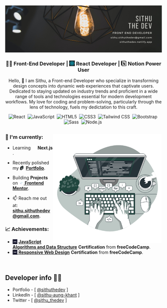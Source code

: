 <!-- Banner -->

![Banner-image](./assets/cover-photos/5.png)

<h3 align="center">
🧑‍💻 Front-End Developer | <img src="./assets/react-logo.png" width="18" height="18"  style="margin-bottom: -2px"> React Developer | <img src="./assets/svgs/Notion-logo.svg" width="18" height="18"  style="margin-bottom: -2px"> Notion Power User
</h3>

<p align="center">
Hello, 👋 I am Sithu, a Front-end Developer who specialize in transforming design concepts into dynamic web experiences that captivate users. Dedicated to staying updated on industry trends and proficient in a wide range of tools and technologies essential for modern development workflows. My love for coding and problem-solving, particularly through the lens of technology, fuels my dedictation to this craft.
</p>

<div align="center">

![React](https://img.shields.io/badge/-React-%23404d59?style=for-the-badge&logo=react)&nbsp;
![JavaScript](https://img.shields.io/badge/Javascript-F7DF1E.svg?style=for-the-badge&logo=javascript&logoColor=black)&nbsp;
![HTML5](https://img.shields.io/badge/-HTML5-E34F26?style=for-the-badge&logo=html5&logoColor=white)&nbsp;
![CSS3](https://img.shields.io/badge/-CSS3-1572B6?style=for-the-badge&logo=css3)&nbsp;
![Tailwind CSS](https://img.shields.io/badge/Tailwind_CSS-38B2AC?style=for-the-badge&logo=tailwind-css&logoColor=white)&nbsp;
![Bootstrap](https://img.shields.io/badge/Bootstrap-563D7C?style=for-the-badge&logo=bootstrap&logoColor=white)&nbsp;
![Sass](https://img.shields.io/badge/-Sass-CC6699?style=for-the-badge&logo=sass&logoColor=white)&nbsp;
![Node.js](https://img.shields.io/badge/Node.js-43853D?style=for-the-badge&logo=node.js&logoColor=white)&nbsp;

<!-- ![Visual Studio Code](https://img.shields.io/badge/-VSCODE-007ACC?style=for-the-badge&&logo=visual-studio-code&logoColor=white)&nbsp;
![GitHub](https://img.shields.io/badge/-GitHub-181717?style=for-the-badge&logo=github)&nbsp;
![Git](https://img.shields.io/badge/-Git-F05032?style=for-the-badge&logo=git&logoColor=white)&nbsp; -->

</div>

##

<a href="https://storyset.com/work" align="right"><img align="right" alt="GIF" src="./assets/svgs/Code typing-bro.svg" width="350px" style="margin-right: 0px;"></a>

<!-- <img align="right" alt="GIF" src="./assets/Code typing-pana (1).svg" width="360px"/> -->
<!-- <img align="right" alt="GIF" src="./assets/Hand coding-bro.svg" width="360px"/> -->
<!-- <img align="right" alt="GIF" src="./assets/JavaScript frameworks-pana.svg" width="360px"/> -->

### 🎯 I'm currently:

- Learning **<img src="./assets/svgs/NEXT.svg" width="15" height="15"  style="margin-bottom: -2px"> Next.js** .

- Recently polished my <img src="./assets/svgs/terminal-left.svg" width="15" height="15"  style="margin-bottom: -2px"> [**Portfolio**](https://sithuthedev.netlify.app/).

- Building **Projects** on [**<img src="./assets/favicon-32x32.png" width="15" height="15" style="margin-bottom: -2px"> Frontend Mentor**](https://www.frontendmentor.io/profile/Sithu-Aung-Khant).

<!-- - Building **Projects** on **Frontend Mentor**. [**🔗Link**](https://www.frontendmentor.io/profile/Sithu-Aung-Khant) -->

<!-- - Focusing on building a **Portfolio Website**. -->

- 📫 Reach me out at: **sithu.sithuthedev@gmail.com**.

### 📈 Achievements:

<!-- --- -->

<!-- - <img src="./assets/svgs/images.png" width="15" height="15" style="margin-bottom: -2px"> [**JavaScript Algorithms and Data Structure**](https://www.freecodecamp.org/certification/sithu_thedev/javascript-algorithms-and-data-structures) **Certification** from **freeCodeCamp**.
- <img src="./assets/svgs/images.png" width="15" height="15" style="margin-bottom: -2px"> [**Responsive Web Design**](https://www.freecodecamp.org/certification/Sithu_Aung_Khant/responsive-web-design) **Certifications** from **freeCodeCamp**. -->

- <img src="./assets/svgs/images.png" width="15" height="15" style="margin-bottom: -2px"> [**JavaScript Algorithms and Data Structure**](https://www.freecodecamp.org/certification/sithu_thedev/javascript-algorithms-and-data-structures) **Certification** from **freeCodeCamp**.
- <img src="./assets/svgs/images.png" width="15" height="15" style="margin-bottom: -2px">[ **Responsive Web Design**](https://www.freecodecamp.org/certification/Sithu_Aung_Khant/responsive-web-design) **Certification** from **freeCodeCamp**.

<br>

<!-- ## 📫 Connect with me:

<div align='center'>

[![Linkedin: Sithu Aung Khant](https://img.shields.io/badge/-linkedin-blue?style=for-the-badge&logo=Linkedin&logoColor=white&link=https://www.linkedin.com/in/sithu-aung-khant-504ba91b5/)](https://www.linkedin.com/in/sithu-aung-khant-504ba91b5/)
[![Twitter: Sithu_AungKhant](https://img.shields.io/badge/Twitter-1DA1F2?style=for-the-badge&logo=twitter&logoColor=white&link=https://twitter.com/Sithu_AungKhant)](https://twitter.com/Sithu_AungKhant)
[![Instagram: sithu-thedev](https://img.shields.io/badge/Instagram-E4405F?style=for-the-badge&logo=instagram&logoColor=white&link=https://www.instagram.com/sithu_thedev/)](https://www.instagram.com/sithu_thedev/)
[![Frontend Mentor](https://img.shields.io/badge/-Frontend%20Mentor-5F3DC4?style=for-the-badge&logo=FrontendMentor&logoColor=white&link=https://www.frontendmentor.io/profile/Sithu-Aung-Khant)](https://www.frontendmentor.io/profile/Sithu-Aung-Khant)
[![FreeCodeCamp](https://img.shields.io/badge/-FreeCodeCamp-0A0A23?style=for-the-badge&logo=FreeCodeCamp&logoColor=white&link=https://www.freecodecamp.org/sithu_thedev)](https://www.freecodecamp.org/sithu_thedev)&nbsp;

</div> -->

## Developer info 🧑‍💻

- Portfolio - [ [@sithuthedev](https://sithuthedev.netlify.app/) ]
- LinkedIn - [ [@sithu-aung-khant](https://linkedin.com/in/sithu-aung-khant) ]
- Twitter - [ [@sithu_thedev](https://twitter.com/sithu_thedev) ]

<!-- <h6 align="center">Show ❤️ by giving 🌟 my repositories!</h6> -->
